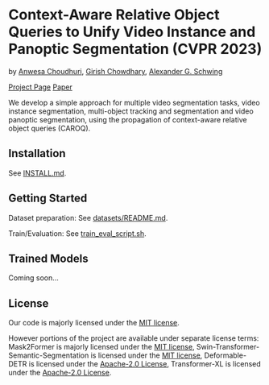 # Context-Aware Relative Object Queries to Unify Video Instance and Panoptic Segmentation (CVPR 2023)
by [Anwesa Choudhuri](https://ece.illinois.edu/about/directory/grad-students/anwesac2/), [Girish Chowdhary](https://ece.illinois.edu/about/directory/faculty/girishc/), [Alexander G. Schwing](http://www.alexander-schwing.de/)


[Project Page](https://anwesachoudhuri.github.io/ContextAwareRelativeObjectQueries/) [Paper](https://openaccess.thecvf.com/content/CVPR2023/papers/Choudhuri_Context-Aware_Relative_Object_Queries_To_Unify_Video_Instance_and_Panoptic_CVPR_2023_paper.pdf)

We develop a simple approach for multiple video segmentation tasks, video instance segmentation, multi-object tracking and segmentation and video panoptic segmentation, using the propagation of context-aware relative object queries (CAROQ).


## Installation

See [INSTALL.md](https://github.com/AnwesaChoudhuri/CAROQ/blob/master/INSTALL.md).


## Getting Started

Dataset preparation: See [datasets/README.md](https://github.com/AnwesaChoudhuri/CAROQ/blob/master/datasets/README.md).

Train/Evaluation: See [train_eval_script.sh](https://github.com/AnwesaChoudhuri/CAROQ/blob/master/train_eval_script.sh).


## Trained Models

Coming soon...


## License

Our code is majorly licensed under the [MIT license](https://github.com/AnwesaChoudhuri/CAROQ/blob/master/LICENSE).
 
However portions of the project are available under separate license terms: Mask2Former is majorly licensed under the [MIT license](https://github.com/facebookresearch/Mask2Former/blob/main/LICENSE), Swin-Transformer-Semantic-Segmentation is licensed under the [MIT license](https://github.com/SwinTransformer/Swin-Transformer-Semantic-Segmentation/blob/main/LICENSE), Deformable-DETR is licensed under the [Apache-2.0 License](https://github.com/fundamentalvision/Deformable-DETR/blob/main/LICENSE), Transformer-XL is licensed under the [Apache-2.0 License](https://github.com/kimiyoung/transformer-xl/blob/master/LICENSE).



